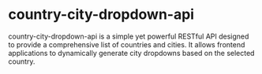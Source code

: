 # country-city-dropdown-api
country-city-dropdown-api is a simple yet powerful RESTful API designed to provide a comprehensive list of countries and cities. It allows frontend applications to dynamically generate city dropdowns based on the selected country. 

